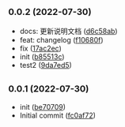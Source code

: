 ## <small>0.0.2 (2022-07-30)</small>

* docs: 更新说明文档 ([d6c58ab](https://github.com/tinymce-plugin/i18n-api/commit/d6c58ab))
* feat: changelog ([f10680f](https://github.com/tinymce-plugin/i18n-api/commit/f10680f))
* fix ([17ac2ec](https://github.com/tinymce-plugin/i18n-api/commit/17ac2ec))
* init ([b85513c](https://github.com/tinymce-plugin/i18n-api/commit/b85513c))
* test2 ([9da7ed5](https://github.com/tinymce-plugin/i18n-api/commit/9da7ed5))



## <small>0.0.1 (2022-07-30)</small>

* init ([be70709](https://github.com/tinymce-plugin/i18n-api/commit/be70709))
* Initial commit ([fc0af72](https://github.com/tinymce-plugin/i18n-api/commit/fc0af72))



